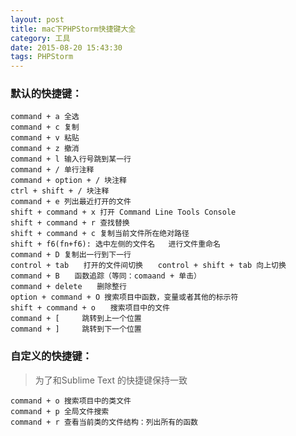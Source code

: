 ```yaml
---
layout: post
title: mac下PHPStorm快捷键大全
category: 工具
date: 2015-08-20 15:43:30
tags: PHPStorm
---
```


### 默认的快捷键：

	command + a 全选
    command + c 复制
    command + v 粘贴
    command + z 撤消
    command + l 输入行号跳到某一行
    command + / 单行注释
    command + option + / 块注释
    ctrl + shift + / 块注释
    command + e 列出最近打开的文件
    shift + command + x 打开 Command Line Tools Console
    shift + command + r 查找替换
    shift + command + c 复制当前文件所在绝对路径
    shift + f6(fn+f6): 选中左侧的文件名   进行文件重命名
    command + D 复制出一行到下一行
    control + tab　　打开的文件间切换　　control + shift + tab 向上切换
    command + B　　函数追踪（等同：comaand + 单击）
    command + delete　　删除整行
    option + command + O 搜索项目中函数，变量或者其他的标示符
    shift + command + o　　搜索项目中的文件
    command + [		跳转到上一个位置
    command + ]		跳转到下一个位置

    
### 自定义的快捷键：
> 为了和Sublime Text 的快捷键保持一致

	command + o 搜索项目中的类文件
	command + p 全局文件搜索
	command + r 查看当前类的文件结构：列出所有的函数